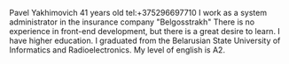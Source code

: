 Pavel Yakhimovich
41 years old
tel:+375296697710
I work as a system administrator in the insurance company "Belgosstrakh"
There is no experience in front-end development, but there is a great desire to learn.
I have higher education. I graduated from the Belarusian State University of Informatics and Radioelectronics.
My level of english is A2.
